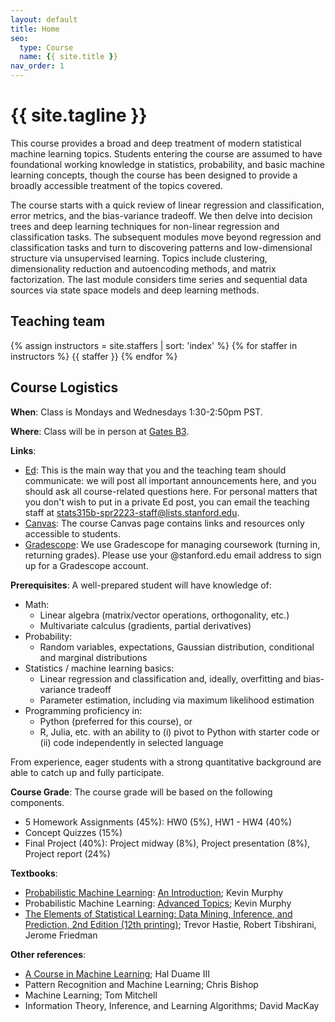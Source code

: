 ```yaml
---
layout: default
title: Home
seo:
  type: Course
  name: {{ site.title }}
nav_order: 1
---
```


# {{ site.tagline }}

<!--{% if site.announcements %}
{{ site.announcements.last }}
[Announcements](announcements.md){: .btn .btn-outline .fs-3 }
{% endif %}-->

This course provides a broad and deep treatment of modern statistical machine learning topics.  Students entering the course are assumed to have foundational working knowledge in statistics, probability, and basic machine learning concepts, though the course has been designed to provide a broadly accessible treatment of the topics covered.  

The course starts with a quick review of linear regression and classification, error metrics, and the bias-variance tradeoff.  We then delve into decision trees and deep learning techniques for non-linear regression and classification tasks.  The subsequent modules move beyond regression and classification tasks and turn to discovering patterns and low-dimensional structure via unsupervised learning.  Topics include clustering, dimensionality reduction and autoencoding methods, and matrix factorization.  The last module considers time series and sequential data sources via state space models and deep learning methods. 

## Teaching team

{% assign instructors = site.staffers | sort: 'index' %}
{% for staffer in instructors %}
{{ staffer }}
{% endfor %}

## Course Logistics

**When**: Class is Mondays and Wednesdays 1:30-2:50pm PST.

**Where**: Class will be in person at
[Gates B3](https://campus-map.stanford.edu/?srch=Gates+B3).

**Links**:
- [Ed](https://edstem.org/us/dashboard):
  This is the main way that you and the teaching team should communicate:
  we will post all important announcements here, and you should ask
  all course-related questions here.
  For personal matters that you don't wish to put in a private Ed post, you can
  email the teaching staff at [stats315b-spr2223-staff@lists.stanford.edu](mailto:stats315b-spr2223-staff@lists.stanford.edu).
- [Canvas](https://canvas.stanford.edu/courses/169909): The course Canvas page
  contains links and resources only accessible to students.
- [Gradescope](https://www.gradescope.com/courses/524269): We use Gradescope
  for managing coursework (turning in, returning grades).  Please use your
  @stanford.edu email address to sign up for a Gradescope account.

**Prerequisites**: A well-prepared student will have knowledge of:
  * Math:
    * Linear algebra (matrix/vector operations, orthogonality, etc.)
    * Multivariate calculus (gradients, partial derivatives)
  * Probability:
    * Random variables, expectations, Gaussian distribution, conditional and marginal distributions
  * Statistics / machine learning basics:
    * Linear regression and classification and, ideally, overfitting and bias-variance tradeoff
    * Parameter estimation, including via maximum likelihood estimation
  * Programming proficiency in:
    * Python (preferred for this course), or
    * R, Julia, etc. with an ability to (i) pivot to Python with starter code or (ii) code independently in selected language

From experience, eager students with a strong quantitative background are able to catch up and fully participate.  

**Course Grade**: The course grade will be based on the following components.

- 5 Homework Assignments (45%): HW0 (5%), HW1 - HW4 (40%)
- Concept Quizzes (15%)
- Final Project (40%): Project midway (8%), Project presentation (8%), Project report (24%)

**Textbooks**:
- [Probabilistic Machine Learning](https://probml.github.io/pml-book/): [An Introduction](https://probml.github.io/pml-book/book1.html); Kevin Murphy
- Probabilistic Machine Learning: [Advanced Topics](https://probml.github.io/pml-book/book2.html); Kevin Murphy
- [The Elements of Statistical Learning: Data Mining, Inference, and Prediction, 2nd Edition (12th printing)](https://hastie.su.domains/ElemStatLearn/printings/ESLII_print12_toc.pdf);
 Trevor Hastie, Robert Tibshirani, Jerome Friedman

**Other references**:
- [A Course in Machine Learning](http://ciml.info); Hal Duame III
- Pattern Recognition and Machine Learning; Chris Bishop
- Machine Learning; Tom Mitchell
- Information Theory, Inference, and Learning Algorithms; David MacKay